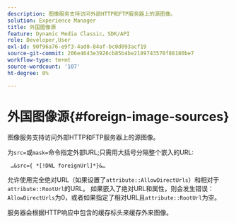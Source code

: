 ```yaml
---
description: 图像服务支持访问外部HTTP和FTP服务器上的源图像。
solution: Experience Manager
title: 外国图像源
feature: Dynamic Media Classic，SDK/API
role: Developer,User
exl-id: 90f96a76-e9f3-4ad0-84af-bc0d093acf19
source-git-commit: 206e4643e3926cb85b4be2189743578f88180be7
workflow-type: tm+mt
source-wordcount: '107'
ht-degree: 0%

---
```


# 外国图像源{#foreign-image-sources}

图像服务支持访问外部HTTP和FTP服务器上的源图像。

为`src=`或`mask=`命令指定外部URL;只需用大括号分隔整个嵌入的URL:

` …&src={ *[!DNL foreignUrl]*}&…`

允许使用完全绝对URL（如果设置了`attribute::AllowDirectUrls`）和相对于`attribute::RootUrl`的URL。 如果嵌入了绝对URL和属性，则会发生错误：`AllowDirectUrls`为0，或者如果指定了相对URL且`attribute::RootUrl`为空。

服务器会根据HTTP响应中包含的缓存标头来缓存外来图像。
